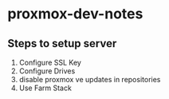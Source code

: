 # proxmox-dev-notes

## Steps to setup server
1. Configure SSL Key
2. Configure Drives
3. disable proxmox ve updates in repositories
3. Use Farm Stack
